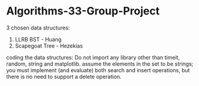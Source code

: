 # Algorithms-33-Group-Project

3 chosen data structures:
1. LLRB BST - Huang
2. Scapegoat Tree - Hezekias


coding the data structures:
Do not import any library other than timeit, random, string and matplotlib.
assume the elements in the set to be strings; 
you must implement (and evaluate) both search and insert operations, but there is no need to support a delete operation. 
